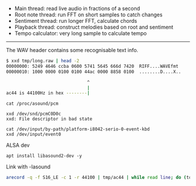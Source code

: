 - Main thread: read live audio in fractions of a second
- Root note thread: run FFT on short samples to catch changes
- Sentiment thread: run longer FFT, calculate chords
- Playback thread: construct melodies based on root and sentiment
- Tempo calculator: very long sample to calculate tempo

---

The WAV header contains some recognisable text info.
```bash
$ xxd tmp/long.raw | head -2
00000000: 5249 4646 ccba 0600 5741 5645 666d 7420  RIFF....WAVEfmt
00000010: 1000 0000 0100 0100 44ac 0000 8858 0100  ........D....X..

                               ^
                               |
ac44 is 44100Hz in hex --------|
```

```
cat /proc/asound/pcm

xxd /dev/snd/pcmC0D0c
xxd: File descriptor in bad state

cat /dev/input/by-path/platform-i8042-serio-0-event-kbd
xxd /dev/input/event0
```

ALSA dev
```
apt install libasound2-dev -y
```

Link with -lasound

```bash
arecord -q -f S16_LE -c 1 -r 44100 | tmp/ac44 | while read line; do (tony $line | aplay --quiet &); done
```
